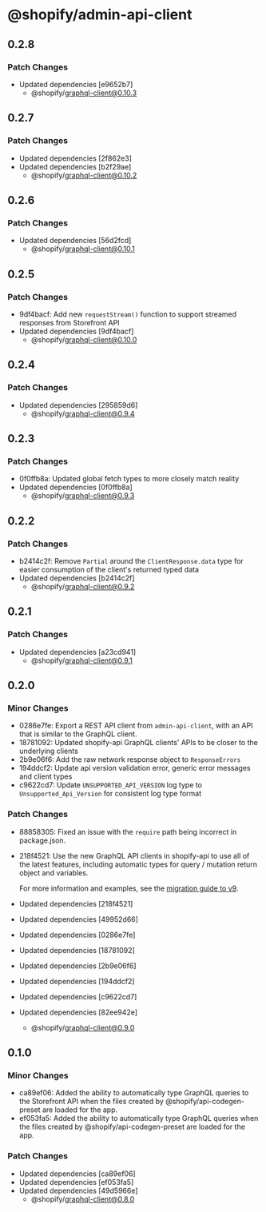 # @shopify/admin-api-client

## 0.2.8

### Patch Changes

- Updated dependencies [e9652b7]
  - @shopify/graphql-client@0.10.3

## 0.2.7

### Patch Changes

- Updated dependencies [2f862e3]
- Updated dependencies [b2f29ae]
  - @shopify/graphql-client@0.10.2

## 0.2.6

### Patch Changes

- Updated dependencies [56d2fcd]
  - @shopify/graphql-client@0.10.1

## 0.2.5

### Patch Changes

- 9df4bacf: Add new `requestStream()` function to support streamed responses from Storefront API
- Updated dependencies [9df4bacf]
  - @shopify/graphql-client@0.10.0

## 0.2.4

### Patch Changes

- Updated dependencies [295859d6]
  - @shopify/graphql-client@0.9.4

## 0.2.3

### Patch Changes

- 0f0ffb8a: Updated global fetch types to more closely match reality
- Updated dependencies [0f0ffb8a]
  - @shopify/graphql-client@0.9.3

## 0.2.2

### Patch Changes

- b2414c2f: Remove `Partial` around the `ClientResponse.data` type for easier consumption of the client's returned typed data
- Updated dependencies [b2414c2f]
  - @shopify/graphql-client@0.9.2

## 0.2.1

### Patch Changes

- Updated dependencies [a23cd941]
  - @shopify/graphql-client@0.9.1

## 0.2.0

### Minor Changes

- 0286e7fe: Export a REST API client from `admin-api-client`, with an API that is similar to the GraphQL client.
- 18781092: Updated shopify-api GraphQL clients' APIs to be closer to the underlying clients
- 2b9e06f6: Add the raw network response object to `ResponseErrors`
- 194ddcf2: Update api version validation error, generic error messages and client types
- c9622cd7: Update `UNSUPPORTED_API_VERSION` log type to `Unsupported_Api_Version` for consistent log type format

### Patch Changes

- 88858305: Fixed an issue with the `require` path being incorrect in package.json.
- 218f4521: Use the new GraphQL API clients in shopify-api to use all of the latest features, including automatic types for query / mutation return object and variables.

  For more information and examples, see the [migration guide to v9](/packages/apps/shopify-api/docs/migrating-to-v9.md#using-the-new-clients).

- Updated dependencies [218f4521]
- Updated dependencies [49952d66]
- Updated dependencies [0286e7fe]
- Updated dependencies [18781092]
- Updated dependencies [2b9e06f6]
- Updated dependencies [194ddcf2]
- Updated dependencies [c9622cd7]
- Updated dependencies [82ee942e]
  - @shopify/graphql-client@0.9.0

## 0.1.0

### Minor Changes

- ca89ef06: Added the ability to automatically type GraphQL queries to the Storefront API when the files created by @shopify/api-codegen-preset are loaded for the app.
- ef053fa5: Added the ability to automatically type GraphQL queries when the files created by @shopify/api-codegen-preset are loaded for the app.

### Patch Changes

- Updated dependencies [ca89ef06]
- Updated dependencies [ef053fa5]
- Updated dependencies [49d5966e]
  - @shopify/graphql-client@0.8.0
